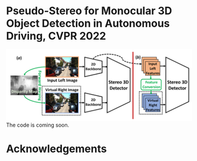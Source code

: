 # Pseudo-Stereo for Monocular 3D Object Detection in Autonomous Driving, CVPR 2022
![avatar](img/overview.png)
The code is coming soon.

# Acknowledgements
